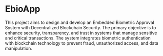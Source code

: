 # EbioApp
 This project aims to design and develop an Embedded Biometric Approval System with Decentralized Blockchain Security. The primary objective is to enhance security, transparency, and trust in systems that manage sensitive and critical transactions. The system integrates biometric authentication with blockchain technology to prevent fraud, unauthorized access, and data manipulation.
